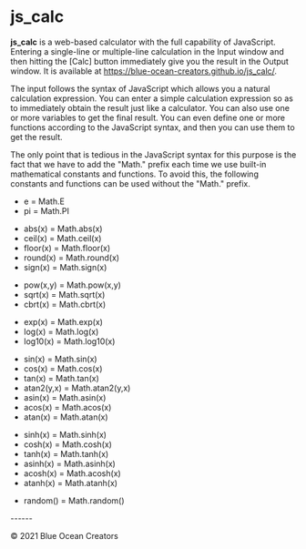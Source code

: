 # js_calc

**js_calc** is a web-based calculator with the full capability of JavaScript. Entering a single-line or multiple-line calculation in the Input window and then hitting the [Calc] button immediately give you the result in the Output window. It is available at https://blue-ocean-creators.github.io/js_calc/.

The input follows the syntax of JavaScript which allows you a natural calculation expression. You can enter a simple calculation expression so as to immediately obtain the result just like a calculator. You can also use one or more variables to get the final result. You can even define one or more functions according to the JavaScript syntax, and then you can use them to get the result.

The only point that is tedious in the JavaScript syntax for this purpose is the fact that we have to add the "Math." prefix each time we use built-in mathematical constants and functions. To avoid this, the following constants and functions can be used without the "Math." prefix.

<ul>
  <li>e = Math.E</li>
  <li>pi = Math.PI</li>
</ul>
<ul>
  <li>abs(x) = Math.abs(x)</li>
  <li>ceil(x) = Math.ceil(x)</li>
  <li>floor(x) = Math.floor(x)</li>
  <li>round(x) = Math.round(x)</li>
  <li>sign(x) = Math.sign(x)</li>
</ul>
<ul>
  <li>pow(x,y) = Math.pow(x,y)</li>
  <li>sqrt(x) = Math.sqrt(x)</li>
  <li>cbrt(x) = Math.cbrt(x)</li>
</ul>
<ul>
  <li>exp(x) = Math.exp(x)</li>
  <li>log(x) = Math.log(x)</li>
  <li>log10(x) = Math.log10(x)</li>
</ul>
<ul>
  <li>sin(x) = Math.sin(x)</li>
  <li>cos(x) = Math.cos(x)</li>
  <li>tan(x) = Math.tan(x)</li>
  <li>atan2(y,x) = Math.atan2(y,x)</li>
  <li>asin(x) = Math.asin(x)</li>
  <li>acos(x) = Math.acos(x)</li>
  <li>atan(x) = Math.atan(x)</li>
</ul>
<ul>
  <li>sinh(x) = Math.sinh(x)</li>
  <li>cosh(x) = Math.cosh(x)</li>
  <li>tanh(x) = Math.tanh(x)</li>
  <li>asinh(x) = Math.asinh(x)</li>
  <li>acosh(x) = Math.acosh(x)</li>
  <li>atanh(x) = Math.atanh(x)</li>
</ul>
<ul>
  <li>random() = Math.random()</li>
</ul>
------

&copy; 2021 Blue Ocean Creators
